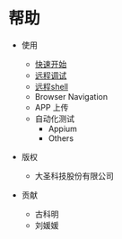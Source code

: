 # 帮助

- 使用
	- [快速开始](/#!/docs/quick-start.md)
	- [远程调试](/#!/docs/remote-debug.md)
	- [远程shell](/#!/docs/Remote-Shell.md)
	- Browser Navigation
	- APP 上传
	- 自动化测试
		- Appium
		- Others
		
	
- 版权
	- 大圣科技股份有限公司
- 贡献
	- 古科明
	- 刘媛媛
